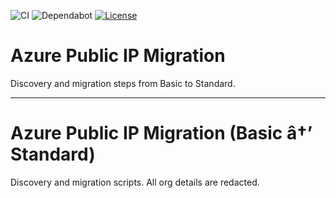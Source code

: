 ﻿![CI](https://github.com/berkeleyo/azure-public-ip-migration/actions/workflows/powershell-ci.yml/badge.svg)
![Dependabot](https://img.shields.io/badge/Dependabot-enabled-brightgreen)
[![License](https://img.shields.io/badge/license-MIT-blue.svg)](LICENSE)

# Azure Public IP Migration

Discovery and migration steps from Basic to Standard.

---

# Azure Public IP Migration (Basic â†’ Standard)

Discovery and migration scripts. All org details are redacted.

